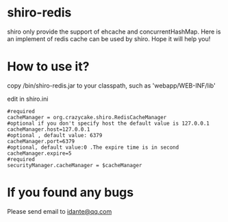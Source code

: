 shiro-redis
===========

shiro only provide the support of ehcache and concurrentHashMap. Here is an implement of redis cache can be used by shiro. Hope it will help you!

How to use it?
===========

copy /bin/shiro-redis.jar to your classpath, such as 'webapp/WEB-INF/lib'

edit in shiro.ini

```properties
#required
cacheManager = org.crazycake.shiro.RedisCacheManager
#optional if you don't specify host the default value is 127.0.0.1
cacheManager.host=127.0.0.1
#optional , default value: 6379
cacheManager.port=6379
#optional, default value:0 .The expire time is in second
cacheManager.expire=5
#required
securityManager.cacheManager = $cacheManager
```


If you found any bugs
===========

Please send email to idante@qq.com
